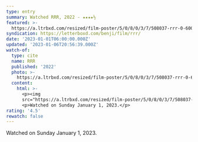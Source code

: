 ```yaml
---
type: entry
summary: Watched RRR, 2022 - ★★★★½
featured: >-
  https://a.ltrbxd.com/resized/film-poster/5/0/8/0/3/7/508037-rrr-0-600-0-900-crop.jpg?v=4e4649b7f9
syndication: https://letterboxd.com/benji/film/rrr/
date: '2023-01-01T06:00:00.000Z'
updated: '2023-01-06T20:56:39.000Z'
watch-of:
  type: cite
  name: RRR
  published: '2022'
  photo: >-
    https://a.ltrbxd.com/resized/film-poster/5/0/8/0/3/7/508037-rrr-0-600-0-900-crop.jpg?v=4e4649b7f9
  content:
    html: >-
      <p><img
      src="https://a.ltrbxd.com/resized/film-poster/5/0/8/0/3/7/508037-rrr-0-600-0-900-crop.jpg?v=4e4649b7f9"/></p>
      <p>Watched on Sunday January 1, 2023.</p>
rating: '4.5'
rewatch: false
---
```

Watched on Sunday January 1, 2023.
